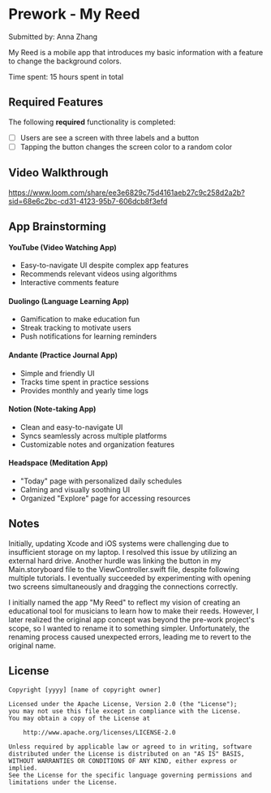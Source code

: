 # Prework - **My Reed**

Submitted by: Anna Zhang

My Reed is a mobile app that introduces my basic information with a feature to change the background colors. 

Time spent: 15 hours spent in total

## Required Features

The following **required** functionality is completed:

- [ ] Users are see a screen with three labels and a button
- [ ] Tapping the button changes the screen color to a random color
 
## Video Walkthrough

https://www.loom.com/share/ee3e6829c75d4161aeb27c9c258d2a2b?sid=68e6c2bc-cd31-4123-95b7-606dcb8f3efd

## App Brainstorming

#### YouTube (Video Watching App)
- Easy-to-navigate UI despite complex app features
- Recommends relevant videos using algorithms
- Interactive comments feature

#### Duolingo (Language Learning App)
- Gamification to make education fun
- Streak tracking to motivate users
- Push notifications for learning reminders

#### Andante (Practice Journal App)
- Simple and friendly UI
- Tracks time spent in practice sessions
- Provides monthly and yearly time logs

#### Notion (Note-taking App)
- Clean and easy-to-navigate UI
- Syncs seamlessly across multiple platforms
- Customizable notes and organization features

#### Headspace (Meditation App)
- "Today" page with personalized daily schedules
- Calming and visually soothing UI
- Organized "Explore" page for accessing resources


## Notes
Initially, updating Xcode and iOS systems were challenging due to insufficient storage on my laptop. I resolved this issue by utilizing an external hard drive. Another hurdle was linking the button in my Main.storyboard file to the ViewController.swift file, despite following multiple tutorials. I eventually succeeded by experimenting with opening two screens simultaneously and dragging the connections correctly.

I initially named the app "My Reed" to reflect my vision of creating an educational tool for musicians to learn how to make their reeds. However, I later realized the original app concept was beyond the pre-work project's scope, so I wanted to rename it to something simpler. Unfortunately, the renaming process caused unexpected errors, leading me to revert to the original name. 

## License

    Copyright [yyyy] [name of copyright owner]

    Licensed under the Apache License, Version 2.0 (the "License");
    you may not use this file except in compliance with the License.
    You may obtain a copy of the License at

        http://www.apache.org/licenses/LICENSE-2.0

    Unless required by applicable law or agreed to in writing, software
    distributed under the License is distributed on an "AS IS" BASIS,
    WITHOUT WARRANTIES OR CONDITIONS OF ANY KIND, either express or implied.
    See the License for the specific language governing permissions and
    limitations under the License.
